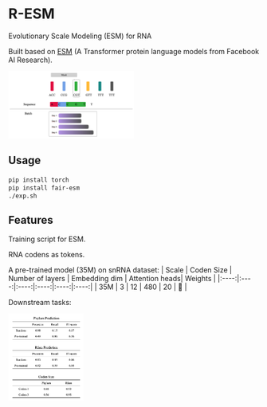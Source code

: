 # R-ESM
Evolutionary Scale Modeling (ESM) for RNA

Built based on [ESM](https://github.com/facebookresearch/esm) (A Transformer protein language models from Facebook AI Research).

<img src=asset/intro.png width="50%" height="50%"/>

## Usage
```shell
pip install torch
pip install fair-esm
./exp.sh 
```
## Features
Training script for ESM.

RNA codens as tokens.


A pre-trained model (35M) on snRNA dataset:
| Scale | Coden Size | Number of layers | Embedding dim | Attention heads| Weights |
|:----:|:----:|:----:|:----:|:----:|:----:|
| 35M | 3 | 12 | 480 | 20 | 🤔 |

Downstream tasks:

<img src=asset/downstream.png width="30%" height="30%" />

